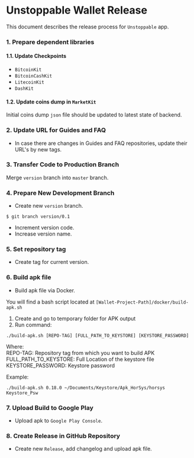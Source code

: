 # Unstoppable Wallet Release

This document describes the release process for `Unstoppable` app.

### 1. Prepare dependent libraries

#### 1.1. Update Checkpoints

* `BitcoinKit`
* `BitcoinCashKit`
* `LitecoinKit`
* `DashKit`

#### 1.2. Update coins dump in `MarketKit`

Initial coins dump `json` file should be updated to latest state of backend.

### 2. Update URL for Guides and FAQ

* In case there are changes in Guides and FAQ repositories, update their URL's by new tags.

### 3. Transfer Code to Production Branch

Merge `version` branch into `master` branch.

### 4. Prepare New Development Branch

* Create new `version` branch.

```
$ git branch version/0.1
```

* Increment version code.
* Increase version name.

### 5. Set repository tag

* Create tag for current version.

### 6. Build apk file

* Build apk file via Docker.

You will find a bash script located at `[Wallet-Project-Path]/docker/build-apk.sh`
1. Create and go to temporary folder for APK output
2. Run command:
```
./build-apk.sh [REPO-TAG] [FULL_PATH_TO_KEYSTORE] [KEYSTORE_PASSWORD]
```
Where:<br>
REPO-TAG: Repository tag from which you want to build APK<br>
FULL_PATH_TO_KEYSTORE: Full Location of the keystore file<br>
KEYSTORE_PASSWORD: Keystore password<br>

Example:
```
./build-apk.sh 0.18.0 ~/Documents/Keystore/Apk_HorSys/horsys Keystore_Psw
```

### 7. Upload Build to Google Play

* Upload apk to `Google Play Console`.

### 8. Create Release in GitHub Repository

* Create new `Release`, add changelog and upload apk file.
